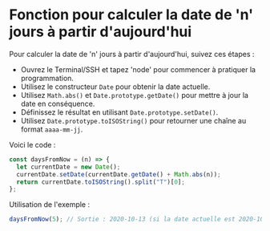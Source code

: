 # Fonction pour calculer la date de 'n' jours à partir d'aujourd'hui

Pour calculer la date de 'n' jours à partir d'aujourd'hui, suivez ces étapes :

- Ouvrez le Terminal/SSH et tapez 'node' pour commencer à pratiquer la programmation.
- Utilisez le constructeur `Date` pour obtenir la date actuelle.
- Utilisez `Math.abs()` et `Date.prototype.getDate()` pour mettre à jour la date en conséquence.
- Définissez le résultat en utilisant `Date.prototype.setDate()`.
- Utilisez `Date.prototype.toISOString()` pour retourner une chaîne au format `aaaa-mm-jj`.

Voici le code :

```js
const daysFromNow = (n) => {
  let currentDate = new Date();
  currentDate.setDate(currentDate.getDate() + Math.abs(n));
  return currentDate.toISOString().split("T")[0];
};
```

Utilisation de l'exemple :

```js
daysFromNow(5); // Sortie : 2020-10-13 (si la date actuelle est 2020-10-08)
```
